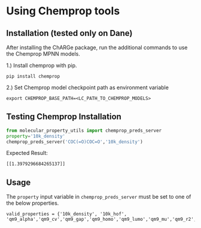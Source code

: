 # Using Chemprop tools
## Installation (tested only on Dane)
After installing the ChARGe package, run the additional commands to use the Chemprop MPNN models.

1.) Install chemprop with pip.
```
pip install chemprop
```

2.) Set Chemprop model checkpoint path as environment variable
```
export CHEMPROP_BASE_PATH=<LC_PATH_TO_CHEMPROP_MODELS>
```
## Testing Chemprop Installation
```python
from molecular_property_utils import chemprop_preds_server
property='10k_density'
chemprop_preds_server('COC(=O)COC=O','10k_density')
```
Expected Result:
```
[[1.3979296684265137]]
```

## Usage
The `property` input variable in `chemprop_preds_server` must be set to one of the below properties.
```
valid_properties = {'10k_density', '10k_hof', 'qm9_alpha','qm9_cv','qm9_gap','qm9_homo','qm9_lumo','qm9_mu','qm9_r2','qm9_zpve','lipo'}
```
